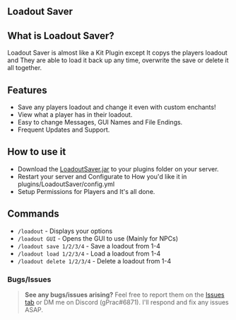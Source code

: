## Loadout Saver

## What is Loadout Saver?

Loadout Saver is almost like a Kit Plugin except It copys the players loadout and They are able to load it back up any time, overwrite the save or delete it all together.

## Features

- Save any players loadout and change it even with custom enchants!
- View what a player has in their loadout.
- Easy to change Messages, GUI Names and File Endings.
- Frequent Updates and Support.

## How to use it

- Download the [LoadoutSaver.jar](https://github.com/gPrac-gg/LoadoutSaver/releases) to your plugins folder on your server.
- Restart your server and Configurate to How you'd like it in plugins/LoadoutSaver/config.yml
- Setup Permissions for Players and It's all done.

## Commands

- `/loadout` - Displays your options
- `/loadout GUI` - Opens the GUI to use (Mainly for NPCs)
- `/loadout save 1/2/3/4` - Save a loadout from 1-4
- `/loadout load 1/2/3/4` - Load a loadout from 1-4
- `/loadout delete 1/2/3/4` - Delete a loadout from 1-4

### Bugs/Issues

> **See any bugs/issues arising?**
Feel free to report them on the [Issues tab](https://github.com/gPrac-gg/LoadoutSaver/issues) or DM me on Discord (gPrac#6871). I'll respond and fix any issues ASAP.
